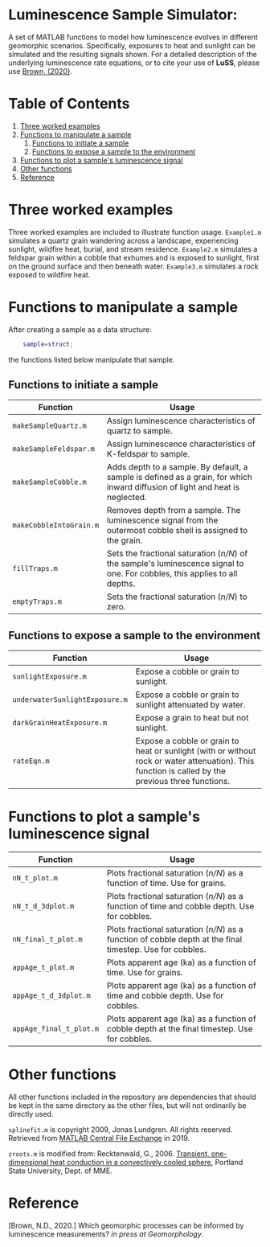 # Luminescence Sample Simulator: 
A set of MATLAB functions to model how luminescence evolves in different geomorphic scenarios. Specifically, exposures to heat and sunlight can be simulated and the resulting signals shown. For a detailed description of the underlying luminescence rate equations, or to cite your use of **LuSS**, please use [Brown, (2020)](#B2020).

# Table of Contents
1. [Three worked examples](#three-examples)
2. [Functions to manipulate a sample](#manip-fxns)
	1. [Functions to initiate a sample](#init-fxns)
	2. [Functions to expose a sample to the environment](#expose-fxns)
3. [Functions to plot a sample's luminescence signal](#plot-fxns)
4. [Other functions](#other-fxns)
5. [Reference](#Reference)

# Three worked examples <a name="three-examples"></a>
Three worked examples are included to illustrate function usage. `Example1.m`  simulates a quartz grain wandering across a landscape, experiencing sunlight, wildfire heat, burial, and stream residence. `Example2.m` simulates a feldspar grain within a cobble that exhumes and is exposed to sunlight, first on the ground surface and then beneath water. `Example3.m` simulates a rock exposed to wildfire heat.

# Functions to manipulate a sample <a name="manip-fxns"></a>
After creating a sample as a data structure:

```matlab
	sample=struct;
```
the functions listed below manipulate that sample.

## Functions to initiate a sample <a name="init-fxns"></a>
Function | Usage
------------ | -------------
`makeSampleQuartz.m` | Assign luminescence characteristics of quartz to sample.
`makeSampleFeldspar.m` | Assign luminescence characteristics of K-feldspar to sample.
`makeSampleCobble.m` | Adds depth to a sample. By default, a sample is defined as a grain, for which inward diffusion of light and heat is neglected.
`makeCobbleIntoGrain.m` | Removes depth from a sample. The luminescence signal from the outermost cobble shell is assigned to the grain.
`fillTraps.m` | Sets the fractional saturation (*n/N*) of the sample's luminescence signal to one. For cobbles, this applies to all depths.
`emptyTraps.m` | Sets the fractional saturation (*n/N*) to zero. 

## Functions to expose a sample to the environment <a name="expose-fxns"></a>
Function | Usage
------------ | -------------
`sunlightExposure.m` | Expose a cobble or grain to sunlight.
`underwaterSunlightExposure.m` | Expose a cobble or grain to sunlight attenuated by water.
`darkGrainHeatExposure.m` | Expose a grain to heat but not sunlight.
`rateEqn.m` | Expose a cobble or grain to heat or sunlight (with or without rock or water attenuation). This function is called by the previous three functions.


# Functions to plot a sample's luminescence signal <a name="plot-fxns"></a>
Function | Usage
------------ | -------------
`nN_t_plot.m` | Plots fractional saturation (*n/N*) as a function of time. Use for grains.
`nN_t_d_3dplot.m` | Plots fractional saturation (*n/N*) as a function of time and cobble depth. Use for cobbles.
`nN_final_t_plot.m` | Plots fractional saturation (*n/N*) as a function of cobble depth at the final timestep. Use for cobbles.
`appAge_t_plot.m` | Plots apparent age (ka) as a function of time. Use for grains.
`appAge_t_d_3dplot.m` | Plots apparent age (ka) as a function of time and cobble depth. Use for cobbles.
`appAge_final_t_plot.m` | Plots apparent age (ka) as a function of cobble depth at the final timestep. Use for cobbles.

# Other functions <a name="other-fxns"></a>
All other functions included in the repository are dependencies that should be kept in the same directory as the other files, but will not ordinarily be directly used. 

`splinefit.m` is copyright 2009, Jonas Lundgren. All rights reserved. Retrieved from [MATLAB Central File Exchange](https://www.mathworks.com/matlabcentral/fileexchange/71225-splinefit) in 2019.

`zroots.m` is modified from:
Recktenwald, G., 2006. [Transient, one-dimensional heat conduction in a convectively cooled sphere](http://www.webcitation.org/60nDyv3Yy), Portland State University, Dept. of MME.
# Reference
<a id="B2020">[Brown, N.D., 2020.]</a> Which geomorphic processes can be informed by luminescence measurements? *in press at Geomorphology*.
